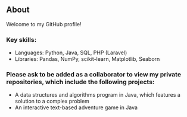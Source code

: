 ## About

Welcome to my GitHub profile!


### Key skills:

* Languages: Python, Java, SQL, PHP (Laravel)
* Libraries: Pandas, NumPy, scikit-learn, Matplotlib, Seaborn

### Please ask to be added as a collaborator to view my private repositories, which include the following projects:

* A data structures and algorithms program in Java, which features a solution to a complex problem
* An interactive text-based adventure game in Java
  
